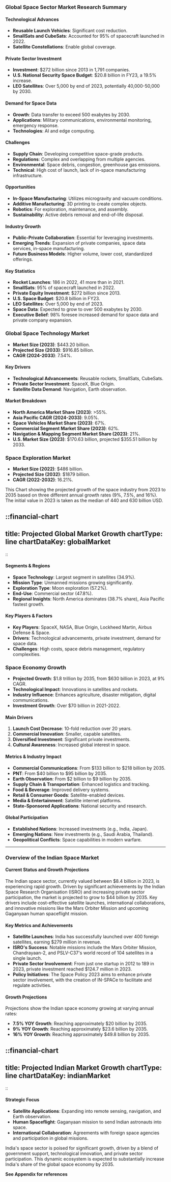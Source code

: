### Global Space Sector Market Research Summary

#### Technological Advances
- **Reusable Launch Vehicles**: Significant cost reduction.
- **SmallSats and CubeSats**: Accounted for 95% of spacecraft launched in 2022.
- **Satellite Constellations**: Enable global coverage.

#### Private Sector Investment
- **Investment**: $272 billion since 2013 in 1,791 companies.
- **U.S. National Security Space Budget**: $20.8 billion in FY23, a 19.5% increase.
- **LEO Satellites**: Over 5,000 by end of 2023, potentially 40,000-50,000 by 2030.

#### Demand for Space Data
- **Growth**: Data transfer to exceed 500 exabytes by 2030.
- **Applications**: Military communications, environmental monitoring, emergency response.
- **Technologies**: AI and edge computing.

#### Challenges
- **Supply Chain**: Developing competitive space-grade products.
- **Regulations**: Complex and overlapping from multiple agencies.
- **Environmental**: Space debris, congestion, greenhouse gas emissions.
- **Technical**: High cost of launch, lack of in-space manufacturing infrastructure.

#### Opportunities
- **In-Space Manufacturing**: Utilizes microgravity and vacuum conditions.
- **Additive Manufacturing**: 3D printing to create complex objects.
- **Robotics**: For exploration, maintenance, and assembly.
- **Sustainability**: Active debris removal and end-of-life disposal.

#### Industry Growth
- **Public-Private Collaboration**: Essential for leveraging investments.
- **Emerging Trends**: Expansion of private companies, space data services, in-space manufacturing.
- **Future Business Models**: Higher volume, lower cost, standardized offerings.

#### Key Statistics
- **Rocket Launches**: 186 in 2022, 41 more than in 2021.
- **SmallSats**: 95% of spacecraft launched in 2022.
- **Private Equity Investment**: $272 billion since 2013.
- **U.S. Space Budget**: $20.8 billion in FY23.
- **LEO Satellites**: Over 5,000 by end of 2023.
- **Space Data**: Expected to grow to over 500 exabytes by 2030.
- **Executive Belief**: 98% foresee increased demand for space data and private company expansion.

### Global Space Technology Market
- **Market Size (2023)**: $443.20 billion.
- **Projected Size (2033)**: $916.85 billion.
- **CAGR (2024-2033)**: 7.54%.

#### Key Drivers
- **Technological Advancements**: Reusable rockets, SmallSats, CubeSats.
- **Private Sector Investment**: SpaceX, Blue Origin.
- **Satellite Data Demand**: Navigation, Earth observation.

#### Market Breakdown
- **North America Market Share (2023)**: >55%.
- **Asia Pacific CAGR (2024-2033)**: 9.05%.
- **Space Vehicles Market Share (2023)**: 67%.
- **Commercial Segment Market Share (2023)**: 62%.
- **Navigation & Mapping Segment Market Share (2023)**: 21%.
- **U.S. Market Size (2023)**: $170.63 billion, projected $355.51 billion by 2033.

### Space Exploration Market
- **Market Size (2022)**: $486 billion.
- **Projected Size (2032)**: $1879 billion.
- **CAGR (2022-2032)**: 16.21%.

This Chart showing the projected growth of the space industry from 2023 to 2035 based on three different annual growth rates (9%, 7.5%, and 16%). The initial value in 2023 is taken as the median of 440 and 630 billion USD.

::financial-chart
---
title: Projected Global Market Growth
chartType: line
chartDataKey: globalMarket
---
::

#### Segments & Regions
- **Space Technology**: Largest segment in satellites (34.9%).
- **Mission Type**: Unmanned missions growing significantly.
- **Exploration Type**: Moon exploration (57.2%).
- **End-Use**: Commercial sector (47.8%).
- **Regional Insights**: North America dominates (38.7% share), Asia Pacific fastest growth.

#### Key Players & Factors
- **Key Players**: SpaceX, NASA, Blue Origin, Lockheed Martin, Airbus Defense & Space.
- **Drivers**: Technological advancements, private investment, demand for space data.
- **Challenges**: High costs, space debris management, regulatory complexities.

### Space Economy Growth
- **Projected Growth**: $1.8 trillion by 2035, from $630 billion in 2023, at 9% CAGR.
- **Technological Impact**: Innovations in satellites and rockets.
- **Industry Influence**: Enhances agriculture, disaster mitigation, digital communications.
- **Investment Growth**: Over $70 billion in 2021-2022.

#### Main Drivers
1. **Launch Cost Decrease**: 10-fold reduction over 20 years.
2. **Commercial Innovation**: Smaller, capable satellites.
3. **Diversified Investment**: Significant private investments.
4. **Cultural Awareness**: Increased global interest in space.

#### Metrics & Industry Impact
- **Commercial Communications**: From $133 billion to $218 billion by 2035.
- **PNT**: From $40 billion to $95 billion by 2035.
- **Earth Observation**: From $2 billion to $9 billion by 2035.
- **Supply Chain & Transportation**: Enhanced logistics and tracking.
- **Food & Beverage**: Improved delivery systems.
- **Retail & Consumer Goods**: Satellite-enabled devices.
- **Media & Entertainment**: Satellite internet platforms.
- **State-Sponsored Applications**: National security and research.

#### Global Participation
- **Established Nations**: Increased investments (e.g., India, Japan).
- **Emerging Nations**: New investments (e.g., Saudi Arabia, Thailand).
- **Geopolitical Conflicts**: Space capabilities in modern warfare.

---

### Overview of the Indian Space Market

#### Current Status and Growth Projections

The Indian space sector, currently valued between $8.4 billion in 2023, is experiencing rapid growth. Driven by significant achievements by the Indian Space Research Organisation (ISRO) and increasing private sector participation, the market is projected to grow to $44 billion by 2035. Key drivers include cost-effective satellite launches, international collaborations, and innovative missions like the Mars Orbiter Mission and upcoming Gaganyaan human spaceflight mission.

#### Key Metrics and Achievements

- **Satellite Launches**: India has successfully launched over 400 foreign satellites, earning $279 million in revenue. 
- **ISRO's Success**: Notable missions include the Mars Orbiter Mission, Chandrayaan-2, and PSLV-C37's world record of 104 satellites in a single launch.
- **Private Sector Involvement**: From just one startup in 2012 to 189 in 2023, private investment reached $124.7 million in 2023.
- **Policy Initiatives**: The Space Policy 2023 aims to enhance private sector involvement, with the creation of IN-SPACe to facilitate and regulate activities.

#### Growth Projections

Projections show the Indian space economy growing at varying annual rates:
- **7.5% YOY Growth**: Reaching approximately $20 billion by 2035.
- **9% YOY Growth**: Reaching approximately $23.6 billion by 2035.
- **16% YOY Growth**: Reaching approximately $49.8 billion by 2035.

::financial-chart
---
title: Projected Indian Market Growth
chartType: line
chartDataKey: indianMarket
---
::

#### Strategic Focus

- **Satellite Applications**: Expanding into remote sensing, navigation, and Earth observation.
- **Human Spaceflight**: Gaganyaan mission to send Indian astronauts into space.
- **International Collaboration**: Agreements with foreign space agencies and participation in global missions.

India's space sector is poised for significant growth, driven by a blend of government support, technological innovation, and private sector participation. This dynamic ecosystem is expected to substantially increase India's share of the global space economy by 2035.

**See Appendix for references**